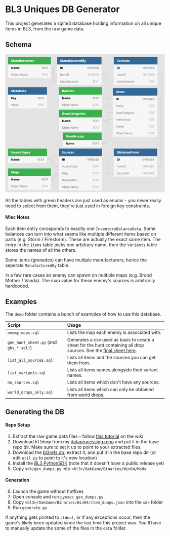# BL3 Uniques DB Generator

This project generates a sqlite3 database holding information on all unique items in BL3, from the raw game data.

## Schema

![Schema Image](schema.png)

All the tables with green headers are just used as enums - you never really need to select from them, they're just used in foreign key constraints.

#### Misc Notes
Each item entry corosponds to exactly one `InventoryBalanceData`. Some balances can turn into what seems like multiple different items based on parts (e.g. Storm / Firestorm). These are actually the exact same item. The entry in the `Items` table picks one arbitrary name, then the `Variants` table stores the names of all the others.

Some items (grenades) can have multiple manufacturers, hence the seperate `ManufacturedBy` table.

In a few rare cases an enemy can spawn on multiple maps (e.g. Brood Mother / Vanda). The map value for these enemy's sources is arbitrarily hardcoded.

## Examples

The `demo` folder contains a bunch of examples of how to use this database.

Script | Usage
:---|:---
`enemy_maps.sql` | Lists the map each enemy is associated with.
`gen_hunt_sheet.py` (and `ghs_*.sql)`) | Generates a csv used as basis to create a sheet for the hunt containing all drop sources. See the [final sheet here](https://docs.google.com/spreadsheets/d/1bCdFreDzg213wKBg-KmcpRaqNXc6SGvR8EwD_D8_LWM/edit?usp=sharing).
`list_all_sources.sql` | Lists all items and the sources you can get them from.
`list_variants.sql` | Lists all items names alongside their variant names.
`no_sources.sql` | Lists all items which don't have any sources.
`world_drops_only.sql` | Lists all items which can only be obtained from world drops.


## Generating the DB

#### Repo Setup
1. Extract the raw game data files - follow [this tutorial](https://github.com/BLCM/BLCMods/wiki/Accessing-Borderlands-3-Data#extracting-raw-datafiles) on the wiki
2. Download `bl3dump` from my [dataprocessing repo](https://github.com/apple1417/bl3-data-processing/tree/master/bl3dump) and put it in the base repo dir. Make sure to set it up to point to your extracted files.
3. Download the [bl3refs db](https://apocalyptech.com/games/bl3-refs/index.php), extract it, and put it in the base repo dir (or edit `util.py` to point to it's new location)
4. Install the [BL3 PythonSDK](https://github.com/bl-sdk/PythonSDK/tree/bl3) (note that it doesn't have a public release yet)
5. Copy `sdk/gen_dumps.py` into `<bl3>/OakGame/Binaries/Win64/Mods`

#### Generation
6. Launch the game without hotfixes
7. Open console and run `pyexec gen_dumps.py`
8. Copy `<bl3>/OakGame/Binaries/Win64/item_dumps.json` into the `sdk` folder
9. Run `generate.py`

If anything gets printed to `stdout`, or if any exceptions occur, then the game's likely been updated since the last time this project was. You'll have to manually update the some of the files in the `data` folder.
